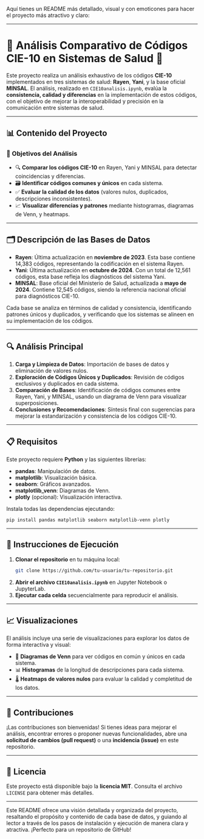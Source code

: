 Aquí tienes un README más detallado, visual y con emoticones para hacer el proyecto más atractivo y claro:

---

# 🧩 Análisis Comparativo de Códigos CIE-10 en Sistemas de Salud 🧬

Este proyecto realiza un análisis exhaustivo de los códigos **CIE-10** implementados en tres sistemas de salud: **Rayen**, **Yani**, y la base oficial **MINSAL**. El análisis, realizado en `CIE10analisis.ipynb`, evalúa la **consistencia, calidad y diferencias** en la implementación de estos códigos, con el objetivo de mejorar la interoperabilidad y precisión en la comunicación entre sistemas de salud.

---

## 📊 Contenido del Proyecto

### 🎯 Objetivos del Análisis
- 🔍 **Comparar los códigos CIE-10** en Rayen, Yani y MINSAL para detectar coincidencias y diferencias.
- 🗃️ **Identificar códigos comunes y únicos** en cada sistema.
- ✅ **Evaluar la calidad de los datos** (valores nulos, duplicados, descripciones inconsistentes).
- 📈 **Visualizar diferencias y patrones** mediante histogramas, diagramas de Venn, y heatmaps.

---

## 🗂️ Descripción de las Bases de Datos

- **Rayen**: Última actualización en **noviembre de 2023**. Esta base contiene 14,383 códigos, representando la codificación en el sistema Rayen.
- **Yani**: Última actualización en **octubre de 2024**. Con un total de 12,561 códigos, esta base refleja los diagnósticos del sistema Yani.
- **MINSAL**: Base oficial del Ministerio de Salud, actualizada a **mayo de 2024**. Contiene 12,545 códigos, siendo la referencia nacional oficial para diagnósticos CIE-10.

Cada base se analiza en términos de calidad y consistencia, identificando patrones únicos y duplicados, y verificando que los sistemas se alineen en su implementación de los códigos.

---

## 🔍 Análisis Principal

1. **Carga y Limpieza de Datos**: Importación de bases de datos y eliminación de valores nulos.
2. **Exploración de Códigos Únicos y Duplicados**: Revisión de códigos exclusivos y duplicados en cada sistema.
3. **Comparación de Bases**: Identificación de códigos comunes entre Rayen, Yani, y MINSAL, usando un diagrama de Venn para visualizar superposiciones.
4. **Conclusiones y Recomendaciones**: Síntesis final con sugerencias para mejorar la estandarización y consistencia de los códigos CIE-10.

---

## 📋 Requisitos

Este proyecto requiere **Python** y las siguientes librerías:

- **pandas**: Manipulación de datos.
- **matplotlib**: Visualización básica.
- **seaborn**: Gráficos avanzados.
- **matplotlib_venn**: Diagramas de Venn.
- **plotly** (opcional): Visualización interactiva.

Instala todas las dependencias ejecutando:

```bash
pip install pandas matplotlib seaborn matplotlib-venn plotly
```

---

## 🚀 Instrucciones de Ejecución

1. **Clonar el repositorio** en tu máquina local:
   ```bash
   git clone https://github.com/tu-usuario/tu-repositorio.git
   ```
2. **Abrir el archivo `CIE10analisis.ipynb`** en Jupyter Notebook o JupyterLab.
3. **Ejecutar cada celda** secuencialmente para reproducir el análisis.

---

## 📈 Visualizaciones

El análisis incluye una serie de visualizaciones para explorar los datos de forma interactiva y visual:

- 🔄 **Diagramas de Venn** para ver códigos en común y únicos en cada sistema.
- 📊 **Histogramas** de la longitud de descripciones para cada sistema.
- 🌡️ **Heatmaps de valores nulos** para evaluar la calidad y completitud de los datos.

---

## 🤝 Contribuciones

¡Las contribuciones son bienvenidas! Si tienes ideas para mejorar el análisis, encontrar errores o proponer nuevas funcionalidades, abre una **solicitud de cambios (pull request)** o una **incidencia (issue)** en este repositorio.

---

## 📜 Licencia

Este proyecto está disponible bajo la **licencia MIT**. Consulta el archivo `LICENSE` para obtener más detalles.

---

Este README ofrece una visión detallada y organizada del proyecto, resaltando el propósito y contenido de cada base de datos, y guiando al lector a través de los pasos de instalación y ejecución de manera clara y atractiva. ¡Perfecto para un repositorio de GitHub!

